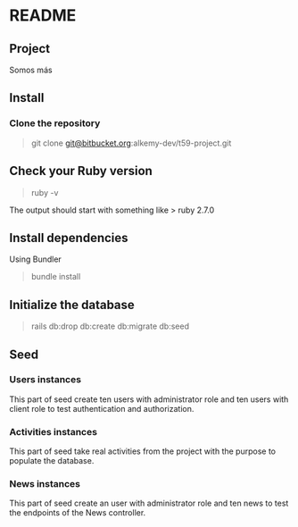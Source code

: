 # README

## Project

Somos más

## Install

### Clone the repository

> git clone git@bitbucket.org:alkemy-dev/t59-project.git

## Check your Ruby version

> ruby -v

The output should start with something like > ruby 2.7.0

## Install dependencies

Using Bundler

> bundle install

## Initialize the database

> rails db:drop db:create db:migrate db:seed

## Seed

### Users instances

This part of seed create ten users with administrator role and ten users with client role to 
test authentication and authorization.

### Activities instances

This part of seed take real activities from the project with the purpose to populate the database.

### News instances 

This part of seed create an user with administrator role and ten news to test the endpoints of the News
controller.